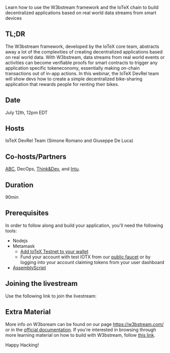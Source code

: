 Learn how to use the W3bstream framework and the IoTeX chain to build decentralized applications based on real world data streams from smart devices

## TL;DR
The W3bstream framework, developed by the IoTeX core team, abstracts away a lot of the complexities of  creating decentralized applications based on real world data. With W3bstream, data streams from real world events or activities can become verifiable proofs for smart contracts to trigger any application specific tokeneconomy, essentially making on-chain transactions out of in-app actions. In this webinar, the IoTeX DevRel team will show devs how to create a simple decentralized bike-sharing application that rewards people for renting their bikes. 

## Date
July 12th, 12pm EDT

## Hosts
IoTeX DevRel Team (Simone Romano and Giuseppe De Luca) 

## Co-hosts/Partners
[ABC](https://theafricablockchaincenter.com/), DecOps, [Think&Dev](https://thinkanddev.com/), and [Intu](https://intu.xyz/).

## Duration
90min

## Prerequisites
In order to follow along and build your application, you'll need the following tools:
- Nodejs 
- Metamask 
  - [Add IoTeX Testnet to your wallet](https://developers.iotex.io/utils/iotex-testnet)
  - Fund your account with test IOTX from our [public faucet](https://developers.iotex.io/utils/public-faucet) or by logging into your account claiming tokens from your user dashboard
- [AssemblyScript](https://docs.w3bstream.com/applets-development/w3bstream-applet-kits/assemblyscript)

## Joining the livestream
Use the following link to join the livestream: 

## Extra Material
More info on W3bsream can be found on our page https://w3bstream.com/ or in the [official documentation](https://docs.w3bstream.com/introduction/readme).
If you're interested in browsing through more learning material on how to build with W3bstream, follow [this link](https://developers.iotex.io/academy/all?w3bstream).

Happy Hacking! 



